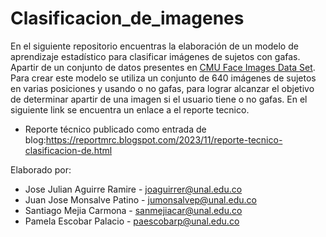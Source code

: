 # Clasificacion_de_imagenes
En el siguiente repositorio encuentras la elaboración de un modelo de aprendizaje estadístico para clasificar imágenes de sujetos con gafas. Apartir de un conjunto de datos presentes en [CMU Face Images Data Set](https://archive.ics.uci.edu/ml/datasets/CMU+Face+Images). Para crear este modelo se utiliza un conjunto de 640 imágenes de sujetos en varias posiciones y usando o no gafas, para lograr alcanzar el objetivo de determinar apartir de una imagen si el usuario tiene o no gafas. 
En el siguiente link se encuentra un enlace a el reporte tecnico.
- Reporte técnico publicado como entrada de blog:https://reportmrc.blogspot.com/2023/11/reporte-tecnico-clasificacion-de.html

Elaborado por:

- Jose Julian Aguirre Ramire - joaguirrer@unal.edu.co
- Juan Jose Monsalve Patino - jumonsalvep@unal.edu.co
- Santiago Mejia Carmona - sanmejiacar@unal.edu.co
- Pamela Escobar Palacio - paescobarp@unal.edu.co

